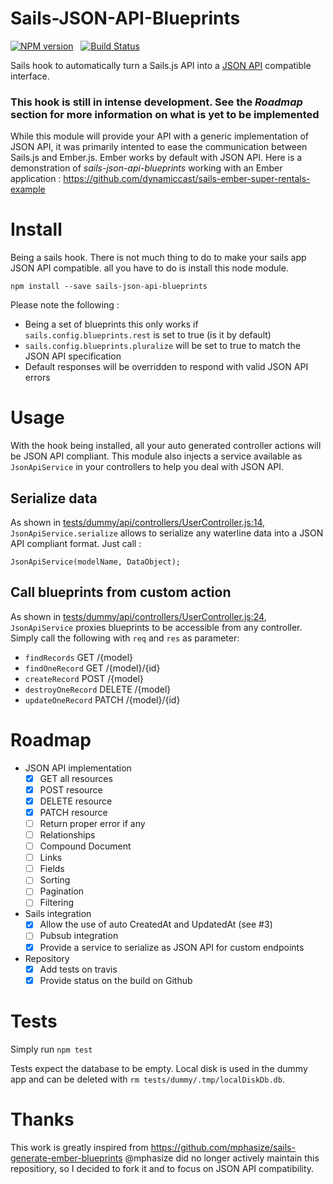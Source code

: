 # Sails-JSON-API-Blueprints

[![NPM version](https://badge.fury.io/js/sails-json-api-blueprints.svg)](http://badge.fury.io/js/sails-json-api-blueprints) &nbsp;  [![Build Status](https://travis-ci.org/dynamiccast/sails-json-api-blueprints.svg)](https://travis-ci.org/dynamiccast/sails-json-api-blueprints)

Sails hook to automatically turn a Sails.js API into a [JSON API](http://jsonapi.org/) compatible interface.

### This hook is still in intense development. See the *Roadmap* section for more information on what is yet to be implemented

While this module will provide your API with a generic implementation of JSON API, it was primarily intented to ease the communication between Sails.js and Ember.js. Ember works by default with JSON API. Here is a demonstration of *sails-json-api-blueprints* working with an Ember application : https://github.com/dynamiccast/sails-ember-super-rentals-example

# Install

Being a sails hook. There is not much thing to do to make your sails app JSON API compatible. all you have to do is install this node module.

````
npm install --save sails-json-api-blueprints
````

Please note the following :
- Being a set of blueprints this only works if `sails.config.blueprints.rest` is set to true (is it by default)
- `sails.config.blueprints.pluralize` will be set to true to match the JSON API specification
- Default responses will be overridden to respond with valid JSON API errors

# Usage

With the hook being installed, all your auto generated controller actions will be JSON API compliant.
This module also injects a service available as `JsonApiService` in your controllers to help you deal with JSON API.

## Serialize data

As shown in [tests/dummy/api/controllers/UserController.js:14](https://github.com/dynamiccast/sails-json-api-blueprints/blob/master/tests/dummy/api/controllers/UserController.js#L14), `JsonApiService.serialize` allows to serialize any waterline data into a JSON API compliant format. Just call :

````
JsonApiService(modelName, DataObject);
````

## Call blueprints from custom action

As shown in [tests/dummy/api/controllers/UserController.js:24](https://github.com/dynamiccast/sails-json-api-blueprints/blob/master/tests/dummy/api/controllers/UserController.js#L24), `JsonApiService` proxies blueprints to be accessible from any controller. Simply call the following with `req` and `res` as parameter:

- `findRecords` GET /{model}
- `findOneRecord` GET /{model}/{id}
- `createRecord` POST /{model}
- `destroyOneRecord` DELETE /{model}
- `updateOneRecord` PATCH /{model}/{id}

# Roadmap

- JSON API implementation
  - [X] GET all resources
  - [X] POST resource
  - [X] DELETE resource
  - [X] PATCH resource
  - [ ] Return proper error if any
  - [ ] Relationships
  - [ ] Compound Document
  - [ ] Links
  - [ ] Fields
  - [ ] Sorting
  - [ ] Pagination
  - [ ] Filtering
- Sails integration
  - [X] Allow the use of auto CreatedAt and UpdatedAt (see #3)
  - [ ] Pubsub integration
  - [X] Provide a service to serialize as JSON API for custom endpoints
- Repository
  - [X] Add tests on travis
  - [X] Provide status on the build on Github

# Tests

Simply run `npm test`

Tests expect the database to be empty. Local disk is used in the dummy app and can be deleted with `rm tests/dummy/.tmp/localDiskDb.db`.

# Thanks

This work is greatly inspired from https://github.com/mphasize/sails-generate-ember-blueprints
@mphasize did no longer actively maintain this repositiory, so I decided to fork it and to focus on JSON API compatibility.
